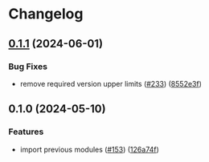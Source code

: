 # Changelog

## [0.1.1](https://github.com/kloia/platform-modules/compare/aws-eks-rancher-joiner-v0.1.0...aws-eks-rancher-joiner-v0.1.1) (2024-06-01)


### Bug Fixes

* remove required version upper limits ([#233](https://github.com/kloia/platform-modules/issues/233)) ([8552e3f](https://github.com/kloia/platform-modules/commit/8552e3fc7e25feb022436a0705d43073edaada89))

## 0.1.0 (2024-05-10)


### Features

* import previous modules ([#153](https://github.com/kloia/platform-modules/issues/153)) ([126a74f](https://github.com/kloia/platform-modules/commit/126a74f8430ca971e61740f72de776dee210bb55))
